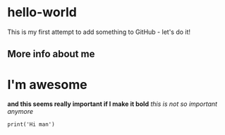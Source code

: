# hello-world
This is my first attempt to add something to GitHub - let's do it!

## More info about me
# I'm awesome
**and this seems really important if I make it bold**
*this is not so important anymore*

`print('Hi man')`
